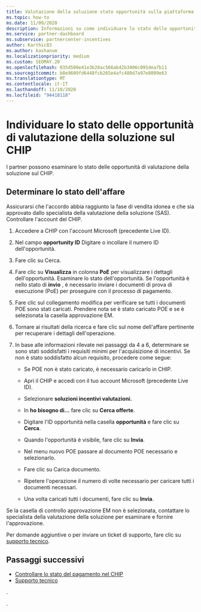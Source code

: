 ```yaml
---
title: Valutazione della soluzione stato opportunità sulla piattaforma di incentivi canale
ms.topic: how-to
ms.date: 11/09/2020
description: Informazioni su come individuare lo stato delle opportunità di valutazione della soluzione sul CHIP.
ms.service: partner-dashboard
ms.subservice: partnercenter-incentives
author: Karthic83
ms.author: kashanum
ms.localizationpriority: medium
ms.custom: SEOMAY.20
ms.openlocfilehash: 035d500e41e3b28ac566ab42b3406c095dea7b11
ms.sourcegitcommit: b8e9609fd6448fcb265e4afc480d7a97e8009e63
ms.translationtype: MT
ms.contentlocale: it-IT
ms.lasthandoff: 11/10/2020
ms.locfileid: "94418118"
---
```

# <a name="find-your-solution-assessments-opportunity-status-on-chip"></a>Individuare lo stato delle opportunità di valutazione della soluzione sul CHIP

I partner possono esaminare lo stato delle opportunità di valutazione della soluzione sul CHIP.

## <a name="determine-the-status-of-your-deal"></a>Determinare lo stato dell'affare

Assicurarsi che l'accordo abbia raggiunto la fase di vendita idonea e che sia approvato dallo specialista della valutazione della soluzione (SAS). Controllare l'account del CHIP.

1. Accedere a CHIP con l'account Microsoft (precedente Live ID).
1. Nel campo **opportunity ID** Digitare o incollare il numero ID dell'opportunità.
3. Fare clic su Cerca.

1. Fare clic su **Visualizza** in colonna **PoE** per visualizzare i dettagli dell'opportunità. Esaminare lo stato dell'opportunità. Se l'opportunità è nello stato di **invio** , è necessario inviare i documenti di prova di esecuzione (PoE) per proseguire con il processo di pagamento.
 
1. Fare clic sul collegamento modifica per verificare se tutti i documenti POE sono stati caricati. Prendere nota se è stato caricato POE e se è selezionata la casella approvazione EM.
 
1. Tornare ai risultati della ricerca e fare clic sul nome dell'affare pertinente per recuperare i dettagli dell'operazione. 

1. In base alle informazioni rilevate nei passaggi da 4 a 6, determinare se sono stati soddisfatti i requisiti minimi per l'acquisizione di incentivi. Se non è stato soddisfatto alcun requisito, procedere come segue:
 
     - Se POE non è stato caricato, è necessario caricarlo in CHIP.
 
     - Apri il CHIP e accedi con il tuo account Microsoft (precedente Live ID).
 
     - Selezionare **soluzioni incentivi valutazioni.**

     - In **ho bisogno di...** fare clic su **Cerca offerte**.

     - Digitare l'ID opportunità nella casella **opportunità** e fare clic su **Cerca**.

     - Quando l'opportunità è visibile, fare clic su **Invia**.
  
     - Nel menu nuovo POE passare al documento POE necessario e selezionarlo.

     - Fare clic su Carica documento.

     - Ripetere l'operazione il numero di volte necessario per caricare tutti i documenti necessari.

     - Una volta caricati tutti i documenti, fare clic su **Invia**.

Se la casella di controllo approvazione EM non è selezionata, contattare lo specialista della valutazione della soluzione per esaminare e fornire l'approvazione.
 
Per domande aggiuntive o per inviare un ticket di supporto, fare clic su [supporto tecnico](report-problems-with-partner-center.md).

## <a name="next-steps"></a>Passaggi successivi

- [Controllare lo stato del pagamento nel CHIP](chip-payment-status.md)
- [Supporto tecnico](report-problems-with-partner-center.md)

.




.





